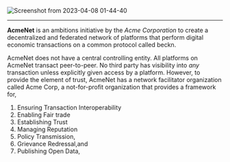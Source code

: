 ![Screenshot from 2023-04-08 01-44-40](https://user-images.githubusercontent.com/52468749/230675422-9510dcc2-f36b-4ff2-bd20-11a1b9418082.png)

<hr />

**AcmeNet** is an ambitions initiative by the *Acme Corporation* to create a decentralized and federated network of platforms that perform digital economic transactions on a common protocol called beckn. 

AcmeNet does not have a central controlling entity. All platforms on AcmeNet transact peer-to-peer. No third party has visibility into _any_ transaction unless explicitly given access by a platform. However, to provide the element of trust, AcmeNet has a network facilitator organization called Acme Corp, a not-for-profit organization that provides a framework for,

1. Ensuring Transaction Interoperability
2. Enabling Fair trade
3. Establishing Trust 
4. Managing Reputation
5. Policy Transmission,
6. Grievance Redressal,and
7. Publishing Open Data,


